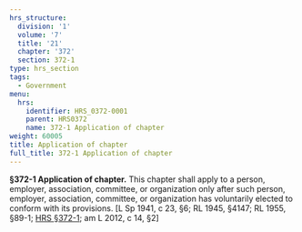 ```yaml
---
hrs_structure:
  division: '1'
  volume: '7'
  title: '21'
  chapter: '372'
  section: 372-1
type: hrs_section
tags:
  - Government
menu:
  hrs:
    identifier: HRS_0372-0001
    parent: HRS0372
    name: 372-1 Application of chapter
weight: 60005
title: Application of chapter
full_title: 372-1 Application of chapter
---
```

**§372-1 Application of chapter.** This chapter shall apply to a person, employer, association, committee, or organization only after such person, employer, association, committee, or organization has voluntarily elected to conform with its provisions. [L Sp 1941, c 23, §6; RL 1945, §4147; RL 1955, §89-1; [HRS §372-1](/title-21/chapter-372/section-372-1/); am L 2012, c 14, §2]